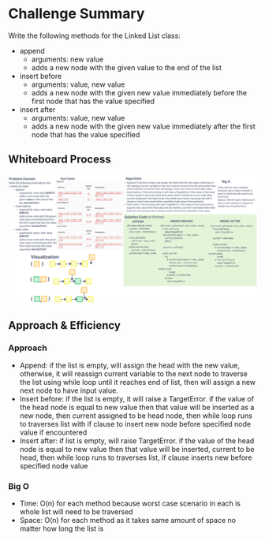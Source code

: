 # Challenge Summary

Write the following methods for the Linked List class:

- append
  - arguments: new value
  - adds a new node with the given value to the end of the list
- insert before
  - arguments: value, new value
  - adds a new node with the given new value immediately before the first node that has the value specified
- insert after
  - arguments: value, new value
  - adds a new node with the given new value immediately after the first node that has the value specified

## Whiteboard Process

![linked list insertions whiteboard](./linked_list_insert_WB.png)

## Approach & Efficiency

### Approach

- Append: if the list is empty, will assign the head with the new value, otherwise, it will reassign current variable to the next node to traverse the list using while loop until it reaches end of list, then will assign a new next node to have input value.
- Insert before: if the list is empty, it will raise a TargetError. if the value of the head node is equal to new value then that value will be inserted as a new node, then current assigned to be head node, then while loop runs to traverses list with if clause to insert new node before specified node value if encountered
- Insert after: if list is empty, will raise TargetError. if the value of the head node is equal to new value then that value will be inserted, current to be head, then while loop runs to traverses list, if clause inserts new before specified node value

### Big O

- Time: O(n) for each method because worst case scenario in each is whole list will need to be traversed
- Space:  O(n) for each method as it takes same amount of space no matter how long the list is
